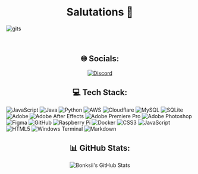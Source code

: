 <h1 align="center">Salutations 👋</h1>


![gits](https://github.com/user-attachments/assets/5a51a3bf-b55a-4adc-9925-37a39d1a9129)

<br>

<h2 align="center">🌐 Socials:</h2>

<div align="center">
  <a href="https://discord.com/users/516179356423290900">
    <img src="https://img.shields.io/badge/Discord-%237289DA.svg?logo=discord&logoColor=white" alt="Discord"/>
  </a>
</div>

<h2 align="center">💻 Tech Stack:</h2>

![JavaScript](https://img.shields.io/badge/javascript-%23323330.svg?style=plastic&logo=javascript&logoColor=%23F7DF1E) ![Java](https://img.shields.io/badge/java-%23ED8B00.svg?style=plastic&logo=openjdk&logoColor=white) ![Python](https://img.shields.io/badge/python-3670A0?style=plastic&logo=python&logoColor=ffdd54) ![AWS](https://img.shields.io/badge/AWS-%23FF9900.svg?style=plastic&logo=amazon-aws&logoColor=white) ![Cloudflare](https://img.shields.io/badge/Cloudflare-F38020?style=plastic&logo=Cloudflare&logoColor=white) ![MySQL](https://img.shields.io/badge/mysql-4479A1.svg?style=plastic&logo=mysql&logoColor=white) ![SQLite](https://img.shields.io/badge/sqlite-%2307405e.svg?style=plastic&logo=sqlite&logoColor=white) ![Adobe](https://img.shields.io/badge/adobe-%23FF0000.svg?style=plastic&logo=adobe&logoColor=white) ![Adobe After Effects](https://img.shields.io/badge/Adobe%20After%20Effects-9999FF.svg?style=plastic&logo=Adobe%20After%20Effects&logoColor=white) ![Adobe Premiere Pro](https://img.shields.io/badge/Adobe%20Premiere%20Pro-9999FF.svg?style=plastic&logo=Adobe%20Premiere%20Pro&logoColor=white) ![Adobe Photoshop](https://img.shields.io/badge/adobe%20photoshop-%2331A8FF.svg?style=plastic&logo=adobe%20photoshop&logoColor=white) ![Figma](https://img.shields.io/badge/figma-%23F24E1E.svg?style=plastic&logo=figma&logoColor=white) ![GitHub](https://img.shields.io/badge/github-%23121011.svg?style=plastic&logo=github&logoColor=white) ![Raspberry Pi](https://img.shields.io/badge/-RaspberryPi-C51A4A?style=plastic&logo=Raspberry-Pi) ![Docker](https://img.shields.io/badge/docker-%230db7ed.svg?style=plastic&logo=docker&logoColor=white) ![CSS3](https://img.shields.io/badge/css3-%231572B6.svg?style=plastic&logo=css3&logoColor=white)  ![JavaScript](https://img.shields.io/badge/javascript-%23323330.svg?style=plastic&logo=javascript&logoColor=%23F7DF1E) ![HTML5](https://img.shields.io/badge/html5-%23E34F26.svg?style=plastic&logo=html5&logoColor=white) ![Windows Terminal](https://img.shields.io/badge/Windows%20Terminal-%234D4D4D.svg?style=plastic&logo=windows-terminal&logoColor=white) ![Markdown](https://img.shields.io/badge/markdown-%23000000.svg?style=plastic&logo=markdown&logoColor=white) 

<h2 align="center">📊 GitHub Stats:</h2>
<div align="center">
  <img src="https://github-readme-stats.vercel.app/api?username=bonksii&theme=ambient_gradient&hide_border=false&include_all_commits=false&count_private=false" alt="Bonksii's GitHub Stats" />
</div>


<!-- Proudly created with GPRM ( https://gprm.itsvg.in ) -->
